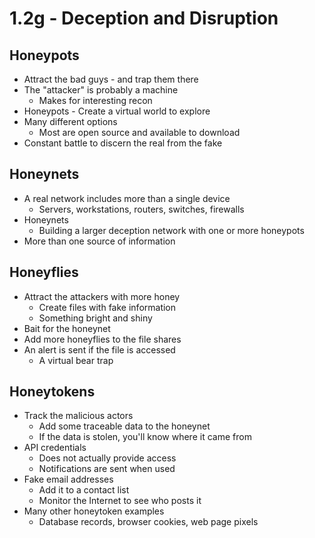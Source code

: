 # 1.2g - Deception and Disruption
## Honeypots
- Attract the bad guys - and trap them there
- The "attacker" is probably a machine
	- Makes for interesting recon
- Honeypots - Create a virtual world to explore
- Many different options
	- Most are open source and available to download
- Constant battle to discern the real from the fake
## Honeynets
- A real network includes more than a single device
	- Servers, workstations, routers, switches, firewalls
- Honeynets
	- Building a larger deception network with one or more honeypots
- More than one source of information
## Honeyflies
- Attract the attackers with more honey
	- Create files with fake information
	- Something bright and shiny
- Bait for the honeynet
- Add more honeyflies to the file shares
- An alert is sent if the file is accessed
	- A virtual bear trap
## Honeytokens
- Track the malicious actors
	- Add some traceable data to the honeynet
	- If the data is stolen, you'll know where it came from
- API credentials
	- Does not actually provide access
	- Notifications are sent when used
- Fake email addresses
	- Add it to a contact list
	- Monitor the Internet to see who posts it
- Many other honeytoken examples
	- Database records, browser cookies, web page pixels
